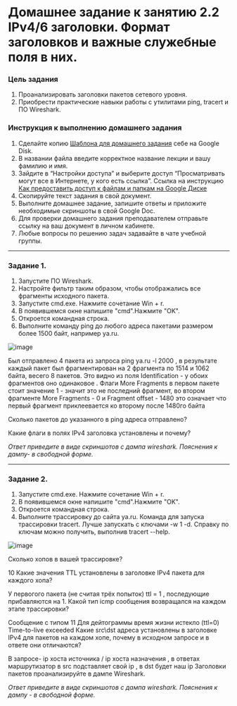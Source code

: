 # Домашнее задание к занятию 2.2 IPv4/6 заголовки. Формат заголовков и важные служебные поля в них.

### Цель задания
1. Проанализировать заголовки пакетов сетевого уровня.
2. Приобрести практические навыки работы с утилитами ping, tracert и ПО Wireshark.

### Инструкция к выполнению домашнего задания

1. Сделайте копию [Шаблона для домашнего задания](https://docs.google.com/document/d/1youKpKm_JrC0UzDyUslIZW2E2bIv5OVlm_TQDvH5Pvs/edit) себе на Google Disk.
2. В названии файла введите корректное название лекции и вашу фамилию и имя.
3. Зайдите в “Настройки доступа” и выберите доступ “Просматривать могут все в Интернете, у кого есть ссылка”.
 Ссылка на инструкцию [Как предоставить доступ к файлам и папкам на Google Диске](https://support.google.com/docs/answer/2494822?hl=ru&co=GENIE.Platform%3DDesktop)
5. Скопируйте текст задания в свой документ.
6. Выполните домашнее задание, запишите ответы и приложите необходимые скриншоты в свой Google Doc.
7. Для проверки домашнего задания преподавателем отправьте ссылку на ваш документ в личном кабинете.
8. Любые вопросы по решению задач задавайте в чате учебной группы.

------

### Задание 1.

1. Запустите ПО Wireshark.
2. Настройте фильтр таким образом, чтобы отображались все фрагменты исходного пакета.
3. Запустите cmd.exe. Нажмите сочетание Win + r.
5. В появившемся окне напишите "cmd".Нажмите "OK".
6. Откроется командная строка.
7. Выполните команду ping до любого адреса пакетами размером более 1500 байт, например ya.ru.

![image](https://github.com/Kapotov/rutsw-homeworks/assets/123774335/8f613ed1-c342-4615-ae7d-024c5a6dffe2)

Был отправлено 4 пакета из запроса ping ya.ru -l 2000 , в результате каждый пакет был фрагментирован на 2 фрагмента по 1514 и 1062 байта, весего 8 пакетов. Это видно из поля Identification - у обоих фрагментов оно одинаковое . Флаги More Fragments в первом пакете стоит значение 1 - значит это не последний фрагмент, во втором фрагменте More Fragments - 0 и Fragment offset - 1480 это означает что первый фрагмент приклеевается ко второму после 1480го байта

Сколько пакетов до указанного в ping адреса отправлено?

Какие флаги в полях IPv4 заголовка установлены и почему?

*Ответ приведите в виде скриншотов с дампа wireshark. Пояснения к дампу- в свободной форме.*

------

### Задание 2.

1. Запустите cmd.exe. Нажмите сочетание Win + r.
2. В появившемся окне напишите "cmd".Нажмите "OK".
3. Откроется командная строка.
4. Выполните трассировку до сайта ya.ru. Команда для запуска трассировки tracert. Лучше запускать с ключами -w 1 -d.
Справку по ключам можно получить, выполнив tracert --help.

![image](https://github.com/Kapotov/rutsw-homeworks/assets/123774335/14b1f6e0-da72-42f7-91d4-02674230e187)

Сколько хопов в вашей трассировке?

10
Какие значения TTL установлены в заголовке IPv4 пакета для каждого хопа?

У первогого пакета (не считая трёх попыток) ttl = 1 , последующие прибавляются на 1.
Какой тип icmp сообщения возвращался на каждом этапе трассировки?

Сообщение с типом 11 Для дейтограммы время жизни истекло (ttl=0) Time-to-live exceeded
Какие src\dst адреса установлены в заголовке IPv4 для пакетов на каждом хопе, почему в исходном запросе и в ответе они отличаются?

В запросе- ip хоста источника / ip хоста назначения , в ответах маршрутизатор в src подставляет свой ip , в dst будет наш ip
Заголовки пакетов проанализируйте в дампе Wireshark. 



*Ответ приведите в виде скриншотов с дампа wireshark. Пояснения к дампу - в свободной форме.*
